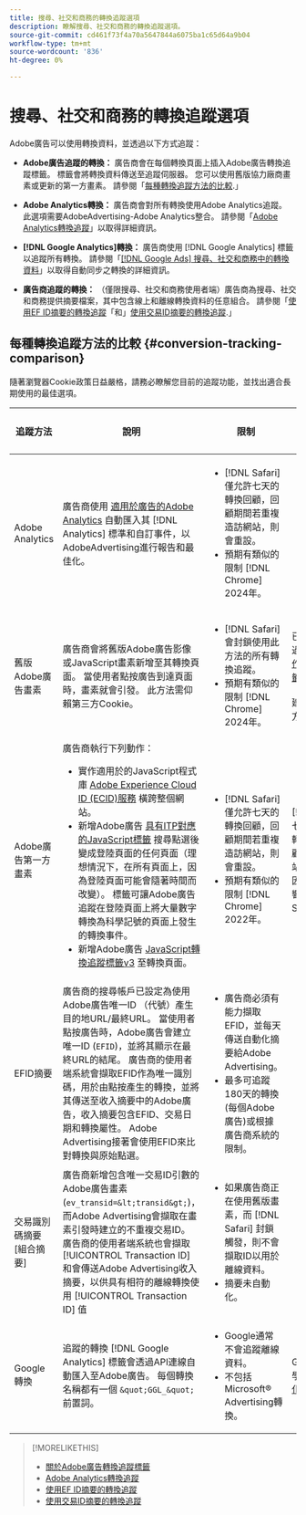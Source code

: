 ```yaml
---
title: 搜尋、社交和商務的轉換追蹤選項
description: 瞭解搜尋、社交和商務的轉換追蹤選項。
source-git-commit: cd461f73f4a70a5647844a6075ba1c65d64a9b04
workflow-type: tm+mt
source-wordcount: '836'
ht-degree: 0%

---
```


# 搜尋、社交和商務的轉換追蹤選項

Adobe廣告可以使用轉換資料，並透過以下方式追蹤：

* **Adobe廣告追蹤的轉換：** 廣告商會在每個轉換頁面上插入Adobe廣告轉換追蹤標籤。 標籤會將轉換資料傳送至追蹤伺服器。 您可以使用舊版協力廠商畫素或更新的第一方畫素。 請參閱「[每種轉換追蹤方法的比較](#conversion-tracking-comparison).」

* **Adobe Analytics轉換：** 廣告商會對所有轉換使用Adobe Analytics追蹤。 此選項需要AdobeAdvertising-Adobe Analytics整合。 請參閱「[Adobe Analytics轉換追蹤](conversion-tracking-analytics.md)」以取得詳細資訊。

* **[!DNL Google Analytics]轉換：** 廣告商使用 [!DNL Google Analytics] 標籤以追蹤所有轉換。 請參閱「[[!DNL Google Ads] 搜尋、社交和商務中的轉換資料](/help/search-social-commerce/campaign-management/introduction/google-conversion-data.md)」以取得自動同步之轉換的詳細資訊。

* **廣告商追蹤的轉換：** （僅限搜尋、社交和商務使用者端）廣告商為搜尋、社交和商務提供摘要檔案，其中包含線上和離線轉換資料的任意組合。 請參閱「[使用EF ID摘要的轉換追蹤](feed-efid.md)「和」[使用交易ID摘要的轉換追蹤](feed-transaction-id.md).」

## 每種轉換追蹤方法的比較 {#conversion-tracking-comparison}

隨著瀏覽器Cookie政策日益嚴格，請務必瞭解您目前的追蹤功能，並找出適合長期使用的最佳選項。

| 追蹤方法 | 說明 | 限制 | 優點 | 建議使用？ |
|----|----|----|----|----|
| Adobe Analytics | 廣告商使用 [適用於廣告的Adobe Analytics](https://experienceleague.adobe.com/docs/advertising/integrations/analytics/overview.html) 自動匯入其 [!DNL Analytics] 標準和自訂事件，以AdobeAdvertising進行報告和最佳化。 | <ul><li>[!DNL Safari] 僅允許七天的轉換回顧，回顧期間若重複造訪網站，則會重設。</li><li> 預期有類似的限制 [!DNL Chrome] 2024年。</li></ul> | <ul><li>與緊密整合 [!DNL Analytics]</li> <li>檢視中的付費搜尋資料 [!DNL Analytics] Analysis Workspace</li><li>付費搜尋以外的權益</li></ul> | 是 |
| 舊版Adobe廣告畫素 | 廣告商會將舊版Adobe廣告影像或JavaScript畫素新增至其轉換頁面。 當使用者點按廣告到達頁面時，畫素就會引發。 此方法需仰賴第三方Cookie。 | <ul><li>[!DNL Safari] 會封鎖使用此方法的所有轉換追蹤。</li><li>預期有類似的限制 [!DNL Chrome] 2024年。</li></ul> | 已實作畫素。 不過，您仍必須 [實作其他ITP對應標籤](itp-conversion-mapping-tag.md).<br><br>建議：切換至第一方畫素。 | 否 |
| Adobe廣告第一方畫素 | 廣告商執行下列動作： <ul><li>實作適用於的JavaScript程式庫 [Adobe Experience Cloud ID (ECID)服務](https://experienceleague.adobe.com/docs/id-service/using/intro/overview.html) 橫跨整個網站。</li><li>新增Adobe廣告 [具有ITP對應的JavaScript標籤](itp-conversion-mapping-tag.md) 搜尋點選後變成登陸頁面的任何頁面（理想情況下，在所有頁面上，因為登陸頁面可能會隨著時間而改變）。 標籤可讓Adobe廣告追蹤在登陸頁面上將大量數字轉換為科學記號的頁面上發生的轉換事件。</li><li>新增Adobe廣告 [JavaScript轉換追蹤標籤v3](format-conversion-tag-jsv3.md) 至轉換頁面。</li></ul> | <ul><li>[!DNL Safari] 僅允許七天的轉換回顧，回顧期間若重複造訪網站，則會重設。</li><li>預期有類似的限制 [!DNL Chrome] 2022年。</li></ul> | [!DNL Safari] 在七天回顧期間追蹤轉換。 由於在回顧期間重複造訪網站時會重設回顧，因此該限制不會影響所有 [!DNL Safari] 使用者。 | 否 |
| EFID摘要 | 廣告商的搜尋帳戶已設定為使用Adobe廣告唯一ID （代號）產生目的地URL/最終URL。 當使用者點按廣告時，Adobe廣告會建立唯一ID (`EFID`)，並將其顯示在最終URL的結尾。 廣告商的使用者端系統會擷取EFID作為唯一識別碼，用於由點按產生的轉換，並將其傳送至收入摘要中的Adobe廣告，收入摘要包含EFID、交易日期和轉換屬性。 Adobe Advertising接著會使用EFID來比對轉換與原始點選。 | <ul><li>廣告商必須有能力擷取EFID，並每天傳送自動化摘要給Adobe Advertising。</li><li>最多可追蹤180天的轉換(每個Adobe廣告)或根據廣告商系統的限制。</li></ul> | <ul><li>此方法會使用第一方轉換資料，因此不受第三方Cookie限制的影響。</li><li>線上和離線轉換可在一個摘要中傳送。</li><li>網站不需要變更程式碼或標籤。</li></ul> | 是 |
| 交易識別碼摘要 [組合摘要] | 廣告商新增包含唯一交易ID引數的Adobe廣告畫素(`ev_transid=&lt;transid&gt;`)，而Adobe Advertising會擷取在畫素引發時建立的不重複交易ID。 廣告商的使用者端系統也會擷取 [!UICONTROL Transaction ID] 和會傳送Adobe Advertising收入摘要，以供具有相符的離線轉換使用 [!UICONTROL Transaction ID] 值 | <ul><li>如果廣告商正在使用舊版畫素，而 [!DNL Safari] 封鎖觸發，則不會擷取ID以用於離線資料。</li><li>摘要未自動化。</li></ul> | <ul><li>如果您實作第一方畫素，則 [!UICONTROL Transaction ID] 在中擷取 [!DNL Safari].</li><li>提供離線/已核准轉換事件的追蹤功能。</li></ul> | 否 |
| Google轉換 | 追蹤的轉換 [!DNL Google Analytics] 標籤會透過API連線自動匯入至Adobe廣告。 每個轉換名稱都有一個 `&quot;GGL_&quot;` 前置詞。 | <ul><li>Google通常不會追蹤離線資料。</li><li>不包括Microsoft® Advertising轉換。</li></ul> | Google使用機器學習來外推&quot;[模型化轉換](https://support.google.com/google-ads/answer/10081327).」 | 否 |

<table style="table-layout:auto">

<!--
| Microsoft Advertising Conversions | Conversions tracked with Microsoft Advertising universal event tags (UET) are automatically imported to Adobe Advertising via an API connection. Each conversion name has a &quot;???&quot; prefix. | Microsoft Advertising typically doesn't track offline data. Google conversions aren't included. | ?? | No |
-->

>[!MORELIKETHIS]
>
>* [關於Adobe廣告轉換追蹤標籤](/help/search-social-commerce/tracking/conversion-tracking-advertising.md)
>* [Adobe Analytics轉換追蹤](/help/search-social-commerce/tracking/conversion-tracking-analytics.md)
>* [使用EF ID摘要的轉換追蹤](/help/search-social-commerce/tracking/feed-efid.md)
>* [使用交易ID摘要的轉換追蹤](/help/search-social-commerce/tracking/feed-transaction-id.md)

